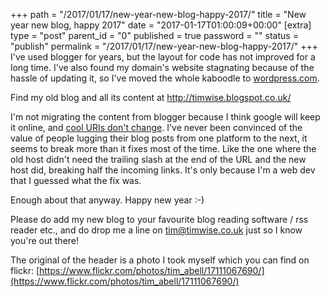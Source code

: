 +++
path = "/2017/01/17/new-year-new-blog-happy-2017/"
title = "New year new blog, happy 2017"
date = "2017-01-17T01:00:09+00:00"
[extra]
type = "post"
parent_id = "0"
published = true
password = ""
status = "publish"
permalink = "/2017/01/17/new-year-new-blog-happy-2017/"
+++
I've used blogger for years, but the layout for code has not improved for a long time. I've also found my domain's website stagnating because of the hassle of updating it, so I've moved the whole kaboodle to [wordpress.com](https://wordpress.com/).

Find my old blog and all its content at <http://timwise.blogspot.co.uk/>

I'm not migrating the content from blogger because I think google will keep it online, and [cool URIs don't change](https://www.w3.org/Provider/Style/URI.html). I've never been convinced of the value of people lugging their blog posts from one platform to the next, it seems to break more than it fixes most of the time. Like the one where the old host didn't need the trailing slash at the end of the URL and the new host did, breaking half the incoming links. It's only because I'm a web dev that I guessed what the fix was.

Enough about that anyway. Happy new year :-)

Please do add my new blog to your favourite blog reading software / rss reader etc., and do drop me a line on [tim@timwise.co.uk](mailto:tim@timwise.co.uk) just so I know you're out there!

The original of the header is a photo I took myself which you can find on flickr: [https://www.flickr.com/photos/tim_abell/17111067690/](https://www.flickr.com/photos/tim_abell/17111067690/)
